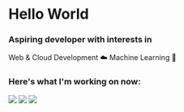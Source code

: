 # Hello World

### Aspiring developer with interests in

Web & Cloud Development :cloud:
Machine Learning :robot:

### Here's what I'm working on now:
![](https://img.shields.io/badge/Python-3776AB?style=for-the-badge&logo=python&logoColor=white)
![](https://img.shields.io/badge/Javascript-grey?style=for-the-badge&logo=javascript)
![](https://img.shields.io/badge/Node-green?style=for-the-badge&logo=nodedotjs)